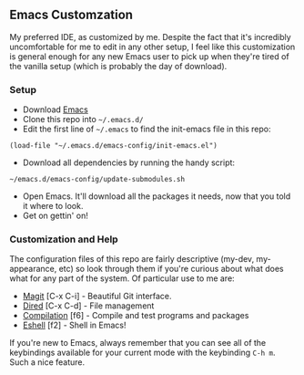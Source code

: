 ## Emacs Customzation ##

My preferred IDE, as customized by me. Despite the fact that it's incredibly uncomfortable for me to edit in any other setup, I feel like this customization is general enough for any new Emacs user to pick up when they're tired of the vanilla setup (which is probably the day of download).

### Setup ###

- Download [Emacs](https://www.gnu.org/software/emacs/emacs.html)
- Clone this repo into `~/.emacs.d/`
- Edit the first line of `~/.emacs` to find the init-emacs file in this repo:

`(load-file "~/.emacs.d/emacs-config/init-emacs.el")`

- Download all dependencies by running the handy script:

`~/emacs.d/emacs-config/update-submodules.sh`

- Open Emacs. It'll download all the packages it needs, now that you told it where to look.
- Get on gettin' on!

### Customization and Help ###

The configuration files of this repo are fairly descriptive (my-dev, my-appearance, etc) so look through them if you're curious about what does what for any part of the system. Of particular use to me are:

- [Magit](https://github.com/magit/magit) [C-x C-i] - Beautiful Git interface.
- [Dired](http://www.gnu.org/software/emacs/manual/html_node/emacs/Dired.html) [C-x C-d] - File management
- [Compilation](http://www.gnu.org/software/emacs/manual/html_node/emacs/Compilation.html) [f6] - Compile and test programs and packages
- [Eshell](http://www.gnu.org/software/emacs/manual/html_mono/eshell.html) [f2] - Shell in Emacs! 

If you're new to Emacs, always remember that you can see all of the keybindings available for your current mode with the keybinding `C-h m`. Such a nice feature.
